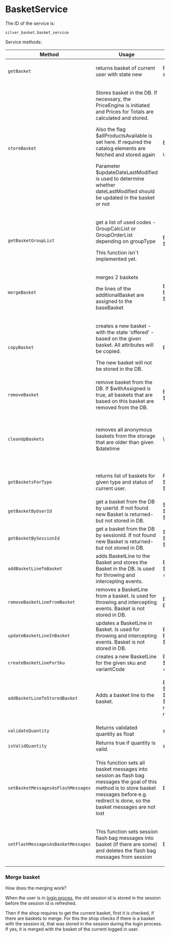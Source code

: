 #  BasketService 

The ID of the service is:

    silver_basket.basket_service

Service methods:

<table>
<thead>
<tr class="header">
<th>Method</th>
<th>Usage</th>
<th>Parameters</th>
<th>Return</th>
</tr>
</thead>
<tbody>
<tr>
<td><pre><code>getBasket</code></pre></td>
<td><p>returns basket of current user with state new</p></td>
<td><p>Request $request<br />
string $state</p></td>
<td><p>Basket</p></td>
</tr>
<tr>
<td><pre><code>storeBasket</code></pre></td>
<td><p>Stores basket in the DB. If necessary, the PriceEngine is initiated and Prices for Totals are calculated and stored.</p>
<p>Also the flag $allProductsAvailable is set here. If required the catalog elements are fetched and stored again</p>
<p>Parameter $updateDateLastModified is used to determine whether dateLastModified should be updated in the basket or not</p></td>
<td><p>Basket $basket</p>
<p>updateDateLastModified</p></td>
<td>Basket - stored $basket</td>
</tr>
<tr>
<td><pre><code>getBasketGroupList</code></pre></td>
<td><div class="content-wrapper">
<p>get a list of used codes - GroupCalcList or GroupOrderList depending on groupType</p>

<p>This function isn´t implemented yet.</p>
</td>
<td>Basket $basket, $groupType</td>
<td>array - list of used codes</td>
</tr>
<tr>
<td><pre><code>mergeBasket</code></pre></td>
<td><p>merges 2 baskets</p>
<p>the lines of the additionalBasket are assigned to the baseBasket</p></td>
<td>Basket $baseBasket, Basket $additionalBasket</td>
<td>Basket - merged basket</td>
</tr>
<tr>
<td><pre><code>copyBasket</code></pre></td>
<td><p>creates a new basket - with the state 'offered' - based on the given basket. All attributes will be copied.</p>
<p>The new basket will not be stored in the DB.</p></td>
<td>Basket $originBasket</td>
<td>Basket - copied basket</td>
</tr>
<tr>
<td><pre><code>removeBasket</code></pre></td>
<td>remove basket from the DB. If $withAssigned is true, all baskets that are based on this basket are removed from the DB.</td>
<td>Basket $basket, $withAssigned = false</td>
<td><br />
</td>
</tr>
<tr>
<td><pre><code>cleanUpBaskets</code></pre></td>
<td>removes all anonymous baskets from the storage that are older than given $datetime</td>
<td>\Datetime $datetime</td>
<td><p>int - count of the removed baskets</p>
<p>in failure null</p></td>
</tr>
<tr>
<td><pre><code>getBasketsForType</code></pre></td>
<td>returns list of baskets for given type and status of current user.</td>
<td><p>Request $request, string $basketType, string $state</p></td>
<td>Basket[]</td>
</tr>
<tr>
<td><pre><code>getBasketByUserId</code></pre></td>
<td>get a basket from the DB by userId. If not found new Basket  is returned- but not stored in DB.</td>
<td>$userId, $type, $state, $name = null, $splittingCode = null</td>
<td>Basket - found or new basket</td>
</tr>
<tr>
<td><pre><code>getBasketBySessionId</code></pre></td>
<td>get a basket from the DB by sessionId. If not found new Basket  is returned- but not stored in DB.</td>
<td>$sessionId, $type, $state, $name = null, $splittingCode = null</td>
<td>Basket - found or new basket</td>
</tr>
<tr>
<td><pre><code>addBasketLineToBasket</code></pre></td>
<td>adds BasketLine to the Basket and stores the Basket in the DB. Is used for throwing and intercepting events.</td>
<td>Basket $basket, $sku, $quantity, $variantCode = null</td>
<td><br />
</td>
</tr>
<tr>
<td><pre><code>removeBasketLineFromBasket</code></pre></td>
<td>removes a BasketLine from a basket. Is used for throwing and intercepting events. Basket is not stored in DB.</td>
<td>Basket $basket, BasketLine $basketLine</td>
<td><br />
</td>
</tr>
<tr>
<td><pre><code>updateBasketLineInBasket</code></pre></td>
<td>updates a BasketLine in Basket. Is used for throwing and intercepting events. Basket is not stored in DB.</td>
<td>Basket $basket, BasketLine $basketLine, $increase = false</td>
<td><br />
</td>
</tr>
<tr>
<td><pre><code>createBasketLineForSku</code></pre></td>
<td>creates a new BasketLine for the given sku and variantCode</td>
<td>Basket $basket, $sku, $quantity, $variantCode = null</td>
<td>BasketLine</td>
</tr>
<tr>
<td><pre><code>addBasketLineToStoredBasket</code></pre></td>
<td>Adds a basket line to the basket.</td>
<td><p>Basket $basket<br />
$basketType<br />
$sku<br />
$quantity<br />
null|string $variantCode<br />
null|array $dataMap</p></td>
<td><br />
</td>
</tr>
<tr>
<td><pre><code>validateQuantity</code></pre></td>
<td>Returns validated quantity as float</td>
<td>string $quantity</td>
<td>float|string</td>
</tr>
<tr>
<td><pre><code>isValidQuantity</code></pre></td>
<td>Returns true if quantity is valid.</td>
<td>string $quantity</td>
<td>bool</td>
</tr>
<tr>
<td><pre><code>setBasketMessagesAsFlashMessages</code></pre></td>
<td><p>This function sets all basket messages into session as flash bag messages the goal of this method is to store basket messages before e.g. redirect is done, so the basket messages are not lost</p></td>
<td>Basket $basket</td>
<td>void</td>
</tr>
<tr>
<td><pre><code>setFlashMessagesAsBasketMessages</code></pre></td>
<td><p>This function sets session flash bag messages into basket (if there are some) and deletes the flash bag messages from session</p></td>
<td>Basket $basket</td>
<td>void</td>
</tr>
</tbody>
</table>

### Merge basket

How does the merging work?

When the user is in [login proces](/pages/createpage.action?spaceKey=EZC14&title=Login&linkCreation=true&fromPageId=23560232), the old session id is stored in the session before the session id is refreshed.

Then if the shop requires to get the current basket, first it is checked, if there are baskets to merge. For this the shop checks if there is a basket with the session id, that was stored in the session during the login process. If yes, it is merged with the basket of the current logged in user.

